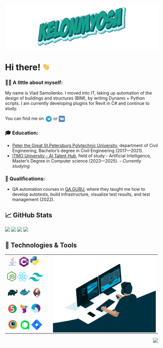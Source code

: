 <p align="center">
<img title="Header" alt="KELONMYOSA" src="assets/Header.gif" width="600" height="150"/>
</p>

# Hi there! <img src="assets/wave.gif" width="5%">

### :technologist: A little about myself:
My name is Vlad Samoilenko. I moved into IT, taking up automation of the design of buildings and structures (BIM), 
by writing Dynamo + Python scripts. I am currently developing plugins for Revit in C# and continue to study.  

You can find me on [<img src="assets/Telegram.svg" height="24px" align="center">](https://t.me/KELONMYOSA) or 
[<img src="https://github.com/KELONMYOSA/KELONMYOSA/blob/main/assets/vk.svg" height="20px" align="center">](https://vk.com/kelonmyosa)

### :mortar_board: Education:
- [Peter the Great St.Petersburg Polytechnic University](https://www.spbstu.ru), department of Civil Engineering,
Bachelor’s degree in Civil Engineering (2017—2021).
- [ITMO University - AI Talent Hub](https://ai.itmo.ru/), field of study - Artificial Intelligence,
Master’s Degree in Computer science (2023—2025). - *Currently studying*

### :scroll: Qualifications:
- QA automation courses in [QA.GURU](https://qa.guru), where they taught me how to develop autotests, build infrastructure,
visualize test results, and test management (2022).

## &#x1f4c8; GitHub Stats
[![](https://github-readme-stats.vercel.app/api?username=KELONMYOSA&count_private=true&show_icons=true&theme=vue#gh-light-mode-only)](https://github.com/anuraghazra/github-readme-stats#gh-light-mode-only)
[![](https://github-readme-stats.vercel.app/api/top-langs?username=KELONMYOSA&count_private=true&layout=compact&theme=vue#gh-light-mode-only)](https://github.com/anuraghazra/github-readme-stats#gh-light-mode-only)
[![](https://github-readme-stats.vercel.app/api?username=KELONMYOSA&count_private=true&show_icons=true&theme=gotham#gh-dark-mode-only)](https://github.com/anuraghazra/github-readme-stats#gh-dark-mode-only)
[![](https://github-readme-stats.vercel.app/api/top-langs?username=KELONMYOSA&count_private=true&layout=compact&theme=gotham#gh-dark-mode-only)](https://github.com/anuraghazra/github-readme-stats#gh-dark-mode-only)

## 🔧 Technologies & Tools

<table cellpadding=0 cellspacing=0>
    <tr>
        <td>
            <img width="25%" title="Java" src="assets/Java.svg">
            <img width="25%" title="C#" src="assets/C-Sharp.svg">
            <img width="23%" title="Python" src="assets/Python.svg">
        </td>
        <td rowspan="5" width="70%">
            <img align="right" alt="GIF" src="assets/code.gif">
        </td>
    </tr>
    <tr>
        <td>
            <img width="21%" title="NodeJS" src="assets/NodeJS.svg">
            <img width="25%" title="React" src="assets/React.svg">
            <img width="35%" title="Tailwind" src="assets/Tailwind.svg">
        </td>
    </tr>
    <tr>
        <td>
            <img width="25%" title="Gradle" src="assets/Gradle.svg">
            <img width="28%" title="Docker" src="assets/Docker.svg">
            <img width="25%" title="Jenkins" src="assets/Jenkins.svg">             
        </td>
    </tr>
    <tr>
        <td>
            <img width="25%" title="JUnit5" src="assets/junit5.svg">             
            <img width="25%" title="Selenide" src="assets/selenide-logo.svg ">
            <img width="27%" title="Appium" src="assets/Appium.svg">            
        </td>
    </tr>
    <tr>
        <td>
            <img width="27%" title="Browserstack" src="assets/Browserstack.svg">            
            <img width="26%" title="Allure TestOps" src="assets/allureTestOPS.svg">
            <img width="25%" title="Jira" src="assets/Jira.svg">          
        </td>
    </tr>
</table>
<img align="right" src="https://komarev.com/ghpvc/?username=KELONMYOSA&color=003140">
